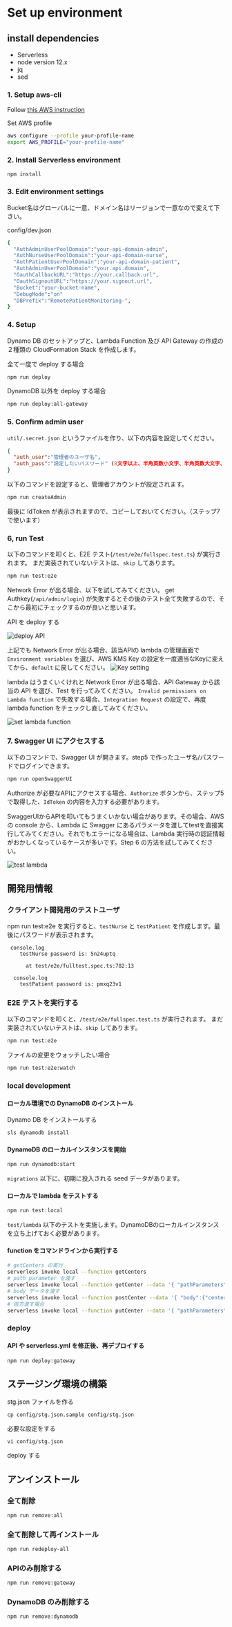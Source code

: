 # Set up environment

## install dependencies

* Serverless
* node version 12.x
* jq
* sed

### 1. Setup aws-cli

Follow [this AWS instruction](https://docs.aws.amazon.com/ja_jp/cli/latest/userguide/install-cliv2.html)

Set AWS profile

```bash
aws configure --profile your-profile-name
export AWS_PROFILE="your-profile-name"
```

### 2. Install Serverless environment

`npm install`

### 3. Edit environment settings

Bucket名はグローバルに一意、ドメイン名はリージョンで一意なので変えて下さい。

config/dev.json

```bash
{
  "AuthAdminUserPoolDomain":"your-api-domain-admin",
  "AuthNurseUserPoolDomain":"your-api-domain-nurse",
  "AuthPatientUserPoolDomain":"your-api-domain-patient",
  "AuthAdminUserPoolDomain":"your.api.domain",
  "OauthCallbackURL":"https://your.callback.url",
  "OauthSignoutURL":"https://your.signout.url",
  "Bucket":"your-bucket-name",
  "DebugMode":"on"
  "DBPrefix":"RemotePatientMonitoring-",
}
```

### 4. Setup

Dynamo DB のセットアップと、Lambda Function 及び API Gateway の作成の２種類の CloudFormation Stack を作成します。

全て一度で deploy する場合

```bash
npm run deploy
```

DynamoDB 以外を deploy する場合

```bash
npm run deploy:all-gateway
```

### 5. Confirm admin user

`util/.secret.json` というファイルを作り、以下の内容を設定してください。

```json
{
  "auth_user":"管理者のユーザ名", 
  "auth_pass":"設定したいパスワード" (8文字以上、半角英数小文字、半角英数大文字、シンボルを必ず一文字含む)
}
```

以下のコマンドを設定すると、管理者アカウントが設定されます。

```bash
npm run createAdmin
```

最後に IdToken が表示されますので、コピーしておいてください。（ステップ7で使います）

### 6, run Test


以下のコマンドを叩くと、E2E テスト(`/test/e2e/fullspec.test.ts`) が実行されます。
まだ実装されていないテストは、`skip` してあります。

```bash
npm run test:e2e
```

Network Error が出る場合、以下を試してみてください。
get Authkey(`/api/admin/login`) が失敗するとその後のテスト全て失敗するので、そこから最初にチェックするのが良いと思います。

API を deploy する

![deploy API](images/deployAPI.png)

上記でも Network Error が出る場合、該当APIの lambda の管理画面で `Environment variables` を選び、AWS KMS Key の設定を一度適当なKeyに変えてから、`default` に戻してください。
![Key setting](images/key-change.png)

lambda はうまくいくけれと Network Error が出る場合、API Gateway から該当の API を選び、Test を行ってみてください。 `Invalid permissions on Lambda function` で失敗する場合、`Integration Request` の設定で、再度 lambda function をチェックし直してみてください。

![set lambda function](images/set-lambda-function.png)

### 7. Swagger UI にアクセスする

以下のコマンドで、Swagger UI が開きます。step5 で作ったユーザ名/パスワードでログインできます。

```bash
npm run openSwaggerUI
```

Authorize が必要なAPIにアクセスする場合、`Authorize` ボタンから、ステップ5で取得した、`IdToken` の内容を入力する必要があります。

SwaggerUIからAPIを叩いてもうまくいかない場合があります。その場合、AWS の console から、Lambda に Swagger にあるパラメータを渡してtestを直接実行してみてください。それでもエラーになる場合は、Lambda 実行時の認証情報がおかしくなっているケースが多いです。Step 6 の方法を試してみてください。

![test lambda](images/test-lambda.png)

## 開発用情報

### クライアント開発用のテストユーザ

npm run test:e2e を実行すると、`testNurse` と `testPatient` を作成します。最後にパスワードが表示されます。

```:bash
 console.log
    testNurse password is: 5n24uptq

      at test/e2e/fulltest.spec.ts:782:13

  console.log
    testPatient password is: pmxq23v1
```

### E2E テストを実行する

以下のコマンドを叩くと、`/test/e2e/fullspec.test.ts` が実行されます。
まだ実装されていないテストは、`skip` してあります。

```bash
npm run test:e2e
```

ファイルの変更をウォッチしたい場合

```bash
npm run test:e2e:watch
```


### local development

#### ローカル環境での DynamoDB のインストール

Dynamo DB をインストールする

```bash
sls dynamodb install
```

#### DynamoDB のローカルインスタンスを開始

```bash
npm run dynamodb:start
```

`migrations` 以下に、初期に投入される seed データがあります。

#### ローカルで lambda をテストする

```bash
npm run test:local
```

`test/lambda` 以下のテストを実施します。DynamoDBのローカルインスタンスを立ち上げておく必要があります。

#### function をコマンドラインから実行する

```bash
# getCenters の実行
serverless invoke local --function getCenters
# path parameter を渡す
serverless invoke local --function getCenter --data '{ "pathParameters": {"centerId":"c2c43259-2708-4f4f-98d4-d57f72ecac70"}}'
# body データを渡す
serverless invoke local --function postCenter --data '{ "body":{"centerName":"test4"}}'
# 両方渡す場合
serverless invoke local --function putCenter --data '{ "pathParameters": {"centerId":"ccbcebd7-3186-43c2-9cc0-ff6e83ed9dd8"}, "body":{"centerName":"mycenter1"}}'
```

### deploy

#### API や serverless.yml を修正後、再デプロイする

```bash
npm run deploy:gateway
```

## ステージング環境の構築

stg.json ファイルを作る

`cp config/stg.json.sample config/stg.json`

必要な設定をする

`vi config/stg.json`

deploy する
## アンインストール

### 全て削除

```bash
npm run remove:all
```

### 全て削除して再インストール

```bash
npm run redeploy-all
```

### APIのみ削除する

```bash
npm run remove:gateway
```

### DynamoDB のみ削除する

```bash
npm run remove:dynamodb
```
